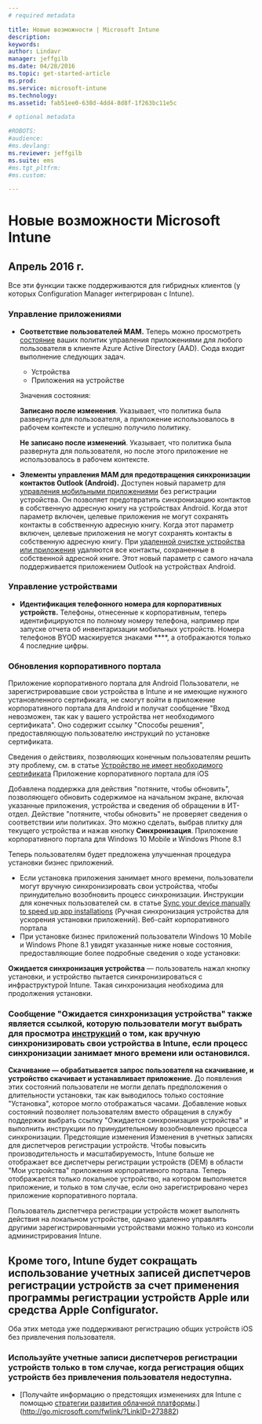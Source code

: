 ```yaml
---
# required metadata

title: Новые возможности | Microsoft Intune
description:
keywords:
author: Lindavr
manager: jeffgilb
ms.date: 04/28/2016
ms.topic: get-started-article
ms.prod:
ms.service: microsoft-intune
ms.technology:
ms.assetid: fab51ee0-638d-4dd4-8d8f-1f263bc11e5c

# optional metadata

#ROBOTS:
#audience:
#ms.devlang:
ms.reviewer: jeffgilb
ms.suite: ems
#ms.tgt_pltfrm:
#ms.custom:

---
```


# Новые возможности Microsoft Intune

## Апрель 2016 г.
Все эти функции также поддерживаются для гибридных клиентов (у которых Configuration Manager интегрирован с Intune).
### Управление приложениями
- **Соответствие пользователей MAM.**
Теперь можно просмотреть [состояние](monitor-mobile-app-management-policies-with-Microsoft-Intune.md) ваших политик управления приложениями для любого пользователя в клиенте Azure Active Directory (AAD). Сюда входит выполнение следующих задач.
   - Устройства
   - Приложения на устройстве

   Значения состояния:

   **Записано после изменения**. Указывает, что политика была развернута для пользователя, а приложение использовалось в рабочем контексте и успешно получило политику.

    **Не записано после изменений**. Указывает, что политика была развернута для пользователя, но после этого приложение не использовалось в рабочем контексте.


- **Элементы управления MAM для предотвращения синхронизации контактов Outlook (Android).**
Доступен новый параметр для [управления мобильными приложениями](create-and-deploy-mobile-app-management-policies-with-microsoft-intune.md) без регистрации устройства. Он позволяет предотвратить синхронизацию контактов в собственную адресную книгу на устройствах Android. Когда этот параметр включен, целевые приложения не могут сохранять контакты в собственную адресную книгу. Когда этот параметр включен, целевые приложения не могут сохранять контакты в собственную адресную книгу. При [удаленной очистке устройства или приложения](wipe-managed-company-app-data-with-Microsoft-Intune.md) удаляются все контакты, сохраненные в собственной адресной книге. Этот новый параметр с самого начала поддерживается приложением Outlook на устройствах Android.

### Управление устройствами
- **Идентификация телефонного номера для корпоративных устройств.** Телефоны, отнесенные к корпоративным, теперь идентифицируются по полному номеру телефона, например при запуске отчета об инвентаризации мобильных устройств. Номера телефонов BYOD маскируется знаками ****, а отображаются только 4 последние цифры.


### Обновления корпоративного портала
Приложение корпоративного портала для Android Пользователи, не зарегистрировавшие свои устройства в Intune и не имеющие нужного установленного сертификата, не смогут войти в приложение корпоративного портала для Android и получат сообщение "Вход невозможен, так как у вашего устройства нет необходимого сертификата". Оно содержит ссылку "Способы решения", предоставляющую пользователю инструкций по установке сертификата.

Сведения о действиях, позволяющих конечным пользователям решить эту проблему, см. в статье [Устройство не имеет необходимого сертификата](https://technet.microsoft.com/library/mt502762.aspx#BKMK_andr_cert_missing) Приложение корпоративного портала для iOS

Добавлена поддержка для действия "потяните, чтобы обновить", позволяющего обновить содержимое на начальном экране, включая указанные приложения, устройства и сведения об обращении в ИТ-отдел. Действие "потяните, чтобы обновить" не проверяет сведения о соответствии или политиках. Это можно сделать, выбрав плитку для текущего устройства и нажав кнопку **Синхронизация**. Приложение корпоративного портала для Windows 10 Mobile и Windows Phone 8.1

Теперь пользователям будет предложена улучшенная процедура установки бизнес приложений.

* Если установка приложения занимает много времени, пользователи могут вручную синхронизировать свои устройства, чтобы принудительно возобновить процесс синхронизации. Инструкции для конечных пользователей см. в статье [Sync your device manually to speed up app installations](https://technet.microsoft.com/library/mt427782.aspx#BKMK_win10m_wp81_sync_manually) (Ручная синхронизация устройства для ускорения установки приложений). Веб-сайт корпоративного портала
* При установке бизнес приложений пользователи Windows 10 Mobile и Windows Phone 8.1 увидят указанные ниже новые состояния, предоставляющие более подробные сведения о ходе установки:

**Ожидается синхронизация устройства** — пользователь нажал кнопку установки, и устройство пытается синхронизироваться с инфраструктурой Intune. Такая синхронизация необходима для продолжения установки.

### Сообщение "Ожидается синхронизация устройства" также является ссылкой, которую пользователи могут выбрать для просмотра [инструкций](https://technet.microsoft.com/library/mt590895.aspx#BKMK_iwp_sync_manually) о том, как вручную синхронизировать свои устройства в Intune, если процесс синхронизации занимает много времени или остановился.

****Скачивание** — обрабатывается запрос пользователя на скачивание, и устройство скачивает и устанавливает приложение.** До появления этих состояний пользователи не могли делать предположения о длительности установки, так как выводилось только состояние "Установка", которое могло отображаться часами. Добавление новых состояний позволяет пользователям вместо обращения в службу поддержки выбрать ссылку "Ожидается синхронизация устройства" и выполнить инструкции по принудительному возобновлению процесса синхронизации. Предстоящие изменения  Изменения в учетных записях для диспетчеров регистрации устройств. Чтобы повысить производительность и масштабируемость, Intune больше не отображает все диспетчеры регистрации устройств (DEM) в области "Мои устройства" приложения корпоративного портала.  Теперь отображается только локальное устройство, на котором выполняется приложение, и только в том случае, если оно зарегистрировано через приложение корпоративного портала.

Пользователь диспетчера регистрации устройств может выполнять действия на локальном устройстве, однако удаленно управлять другими зарегистрированными устройствами можно только из консоли администрирования Intune.


## Кроме того, Intune будет сокращать использование учетных записей диспетчеров регистрации устройств за счет применения программы регистрации устройств Apple или средства Apple Configurator.
Оба этих метода уже поддерживают регистрацию общих устройств iOS без привлечения пользователя.



### Используйте учетные записи диспетчеров регистрации устройств только в том случае, когда регистрация общих устройств без привлечения пользователя недоступна.
* [Получайте информацию о предстоящих изменениях для Intune с помощью [стратегии развития облачной платформы](http://www.microsoft.com/en-us/server-cloud/roadmap/Indevelopment.aspx?TabIndex=0&dropValue=Intune).](http://go.microsoft.com/fwlink/?LinkID=273882)


<!--HONumber=May16_HO2-->



